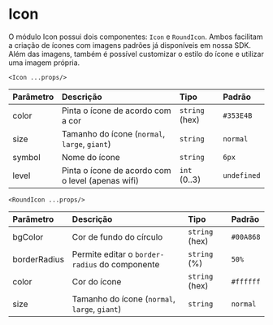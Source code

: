 # Icon

O módulo Icon possui dois componentes: `Icon` e `RoundIcon`. Ambos facilitam a criação de ícones com
imagens padrões já disponíveis em nossa SDK. Além das imagens, também é possível customizar o estilo
do ícone e utilizar uma imagem própria.

`<Icon ...props/>`

| Parâmetro | Descrição                                            | Tipo            | Padrão    |
| :-------- | :--------------------------------------------------- | :-------------- | :-------- |
| color     | Pinta o ícone de acordo com a cor                   | `string` (hex)    | `#353E4B`  |
| size      | Tamanho do ícone (`normal`, `large`, `giant`)             | `string`          | `normal` |
| symbol    | Nome do ícone                                       | `string`          | `6px`     |
| level     | Pinta o ícone de acordo com o level (apenas wifi)   | `int` (0..3)      | `undefined` |

`<RoundIcon ...props/>`

| Parâmetro | Descrição                                      | Tipo         | Padrão     |
| :-------- | :--------------------------------------------- | :---------   | :--------- |
| bgColor   | Cor de fundo do círculo                          | `string` (hex) | `#00A868`  |
| borderRadius | Permite editar o `border-radius` do componente                                 | `string` (%) | `50%`  |
| color     | Cor do ícone                                 | `string` (hex) | `#ffffff`  |
| size      | Tamanho do ícone (`normal`, `large`, `giant`)   | `string`       | `normal`   |
